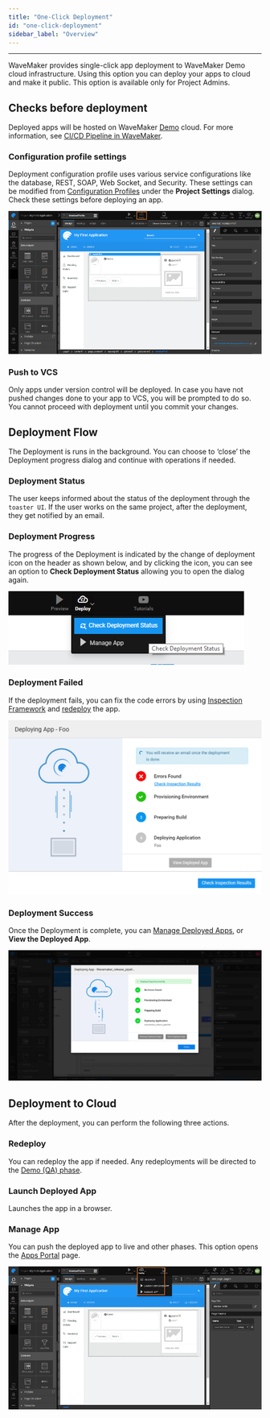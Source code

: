 ```yaml
---
title: "One-Click Deployment"
id: "one-click-deployment"
sidebar_label: "Overview"
---
```

---

WaveMaker provides single-click app deployment to WaveMaker Demo cloud infrastructure. Using this option you can deploy your apps to cloud and make it public. This option is available only for Project Admins.

## Checks before deployment

Deployed apps will be hosted on WaveMaker [Demo](/learn/app-development/deployment/release-management#demo) cloud. For more information, see [CI/CD Pipeline in WaveMaker](/learn/app-development/deployment/release-management).

### Configuration profile settings

Deployment configuration profile uses various service configurations like the database, REST, SOAP, Web Socket, and Security. These settings can be modified from [Configuration Profiles](/learn/app-development/deployment/configuration-profiles/) under the **Project Settings** dialog. Check these settings before deploying an app.

[![](/learn/assets/deploy.png)](/learn/assets/deploy.png)

### Push to VCS

Only apps under version control will be deployed. In case you have not pushed changes done to your app to VCS, you will be prompted to do so. You cannot proceed with deployment until you commit your changes.

## Deployment Flow

The Deployment is runs in the background. You can choose to ‘close’ the Deployment progress dialog and continue with operations if needed.

### Deployment Status

The user keeps informed about the status of the deployment through the `toaster UI`. If the user works on the same project, after the deployment, they get notified by an email.

### Deployment Progress

The progress of the Deployment is indicated by the change of deployment icon on the header as shown below, and by clicking the icon, you can see an option to **Check Deployment Status** allowing you to open the dialog again.

[![](/learn/assets/Check-deployment-status-Click-e1554896395542.png)](/learn/assets/Check-deployment-status-Click-e1554896395542.png)

### Deployment Failed

If the deployment fails, you can fix the code errors by using [Inspection Framework](/learn/app-development/dev-integration/inspection-framework) and [redeploy](#redeploy) the app.

![deploy failed](/learn/assets/deploy-failed.png)

### Deployment Success

Once the Deployment is complete, you can [Manage Deployed Apps](/learn/app-development/deployment/manage-deployed-apps/#apps-portal), or **View the Deployed App**.

![Deployment-flow-changes](/learn/assets/Deployment-flow-changes.png)

## Deployment to Cloud

After the deployment, you can perform the following three actions.

### Redeploy

You can redeploy the app if needed. Any redeployments will be directed to the [Demo (QA) phase](/learn/app-development/deployment/release-management/#demo).

### Launch Deployed App

Launches the app in a browser.

### Manage App

You can push the deployed app to live and other phases. This option opens the [Apps Portal](/learn/app-development/deployment/manage-deployed-apps#deployed-apps-management) page.

[![](/learn/assets/cloud_postdeploy.png)](/learn/assets/cloud_postdeploy.png)

